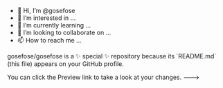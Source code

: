- 👋 Hi, I’m @gosefose
- 👀 I’m interested in ...
- 🌱 I’m currently learning ...
- 💞️ I’m looking to collaborate on ...
- 📫 How to reach me ...

<!---
gosefose/gosefose is a ✨ special ✨ repository because its `README.md` (this file) appears on your GitHub profile.
You can click the Preview link to take a look at your changes.
--->gosefose/gosefose is a ✨ special ✨ repository because its `README.md` (this file) appears on your GitHub profile.
You can click the Preview link to take a look at your changes.
--->

